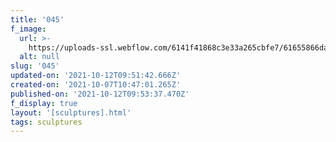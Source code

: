 ```yaml
---
title: '045'
f_image:
  url: >-
    https://uploads-ssl.webflow.com/6141f41868c3e33a265cbfe7/61655866da85333efd5a45c6_045.jpg
  alt: null
slug: '045'
updated-on: '2021-10-12T09:51:42.666Z'
created-on: '2021-10-07T10:47:01.265Z'
published-on: '2021-10-12T09:53:37.470Z'
f_display: true
layout: '[sculptures].html'
tags: sculptures
---
```




